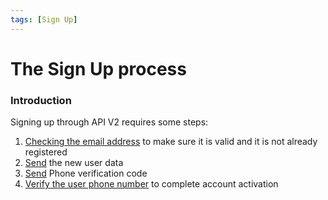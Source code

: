 ```yaml
---
tags: [Sign Up]
---
```


# The Sign Up process

### Introduction
Signing up through API V2 requires some steps:
1. [Checking the email address](reference/Tropipay-API.v2.yaml/paths/~1access~1send_email_code) to make sure it is valid and it is not already registered
2. [Send](reference/Tropipay-API.v2.yaml/paths/~1access~1signup) the new user data
3. [Send](reference/Tropipay-API.v2.yaml/paths/~1access~1send_phone_code) Phone verification code 
4. [Verify the user phone number](reference/Tropipay-API.v2.yaml/paths/~1access~1validate_phone) to complete account activation
